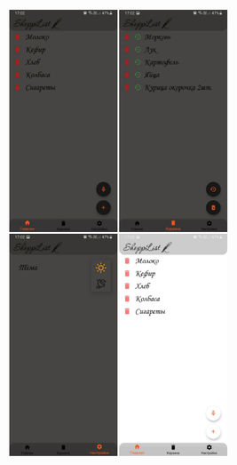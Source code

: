 <img src="Screenshots/screen1.jpg" height="400" alt="Screenshot"/> <img src="Screenshots/screen2.jpg" height="400" alt="Screenshot"/>
<img src="Screenshots/screen3.jpg" height="400" alt="Screenshot"/> <img src="Screenshots/screen4.jpg" height="400" alt="Screenshot"/>